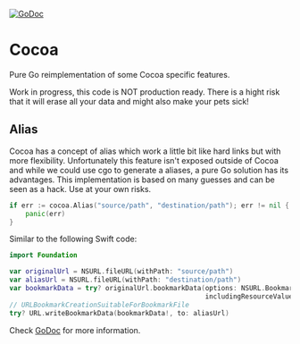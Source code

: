 [![GoDoc](https://godoc.org/github.com/mattetti/cocoa?status.svg)](https://godoc.org/github.com/mattetti/cocoa)


# Cocoa
Pure Go reimplementation of some Cocoa specific features.

Work in progress, this code is NOT production ready. There is a hight risk that
it will erase all your data and might also make your pets sick!

## Alias

Cocoa has a concept of alias which work a little bit like hard links but with more flexibility.
Unfortunately this feature isn't exposed outside of Cocoa and while we could use cgo to generate a aliases, a pure Go solution has its advantages.
This implementation is based on many guesses and can be seen as a hack. Use at your own risks.

```go
if err := cocoa.Alias("source/path", "destination/path"); err != nil {
    panic(err)
}
```

Similar to the following Swift code:

```swift
import Foundation

var originalUrl = NSURL.fileURL(withPath: "source/path")
var aliasUrl = NSURL.fileURL(withPath: "destination/path")
var bookmarkData = try? originalUrl.bookmarkData(options: NSURL.BookmarkCreationOptions.suitableForBookmarkFile,
                                                 includingResourceValuesForKeys: nil, relativeTo: nil)
// URLBookmarkCreationSuitableForBookmarkFile
try? URL.writeBookmarkData(bookmarkData!, to: aliasUrl)
```


Check [GoDoc](https://godoc.org/github.com/mattetti/cocoa) for more information.
